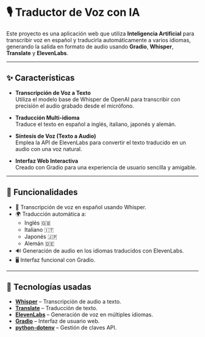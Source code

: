 # 🎙️ Traductor de Voz con IA

Este proyecto es una aplicación web que utiliza **Inteligencia Artificial** para transcribir voz en español y traducirla automáticamente a varios idiomas, generando la salida en formato de audio usando **Gradio**, **Whisper**, **Translate** y **ElevenLabs**.

---

## ✨ Características

- **Transcripción de Voz a Texto**  
  Utiliza el modelo base de Whisper de OpenAI para transcribir con precisión el audio grabado desde el micrófono.

- **Traducción Multi-idioma**  
  Traduce el texto en español a inglés, italiano, japonés y alemán.

- **Síntesis de Voz (Texto a Audio)**  
  Emplea la API de ElevenLabs para convertir el texto traducido en un audio con una voz natural.

- **Interfaz Web Interactiva**  
  Creado con Gradio para una experiencia de usuario sencilla y amigable.

---

## 🚀 Funcionalidades

- 🎤 Transcripción de voz en español usando Whisper.
- 🌍 Traducción automática a:
  - Inglés 🇬🇧
  - Italiano 🇮🇹
  - Japonés 🇯🇵
  - Alemán 🇩🇪
- 🔊 Generación de audio en los idiomas traducidos con ElevenLabs.
- 🖥️ Interfaz funcional con Gradio.

---

## 🧪 Tecnologías usadas

- **[Whisper](https://github.com/openai/whisper)** – Transcripción de audio a texto.
- **[Translate](https://pypi.org/project/translate/)** – Traducción de texto.
- **[ElevenLabs](https://www.elevenlabs.io/)** – Generación de voz en múltiples idiomas.
- **[Gradio](https://www.gradio.app/)** – Interfaz de usuario web.
- **[python-dotenv](https://pypi.org/project/python-dotenv/)** – Gestión de claves API.
